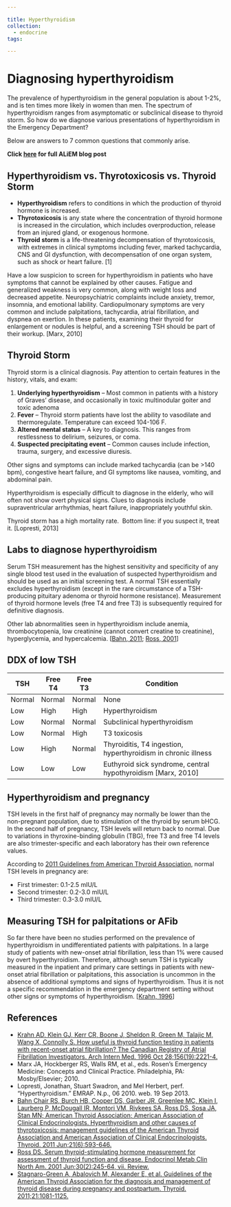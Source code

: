 ```yaml
---

title: Hyperthyroidism
collection:
  - endocrine
tags:

---
```


# Diagnosing hyperthyroidism

The prevalence of hyperthyroidism in the general population is about 1-2%, and is ten times more likely in women than men. The spectrum of hyperthyroidism ranges from asymptomatic or subclinical disease to thyroid storm. So how do we diagnose various presentations of hyperthyroidism in the Emergency Department? 

Below are answers to 7 common questions that commonly arise.

**Click [here](http://academiclifeinem.com/diagnosing-hyperthyroidism/) for full ALiEM blog post**

## Hyperthyroidism vs. Thyrotoxicosis vs. Thyroid Storm

-   **Hyperthyroidism** refers to conditions in which the production of thyroid hormone is increased.
-   **Thyrotoxicosis** is any state where the concentration of thyroid hormone is increased in the circulation, which includes overproduction, release from an injured gland, or exogenous hormone.
-   **Thyroid storm** is a life-threatening decompensation of thyrotoxicosis, with extremes in clinical symptoms including fever, marked tachycardia, CNS and GI dysfunction, with decompensation of one organ system, such as shock or heart failure. [1]

Have a low suspicion to screen for hyperthyroidism in patients who have symptoms that cannot be explained by other causes. Fatigue and generalized weakness is very common, along with weight loss and decreased appetite. Neuropsychiatric complaints include anxiety, tremor, insomnia, and emotional lability. Cardiopulmonary symptoms are very common and include palpitations, tachycardia, atrial fibrillation, and dyspnea on exertion. In these patients, examining their thyroid for enlargement or nodules is helpful, and a screening TSH should be part of their workup. [Marx, 2010]

## Thyroid Storm

Thyroid storm is a clinical diagnosis. Pay attention to certain features in the history, vitals, and exam: 

1.  **Underlying hyperthyroidism** – Most common in patients with a history of Graves’ disease, and occasionally in toxic multinodular goiter and toxic adenoma
2.  **Fever** – Thyroid storm patients have lost the ability to vasodilate and thermoregulate. Temperature can exceed 104-106 F.
3.  **Altered mental status** – A key to diagnosis. This ranges from restlessness to delirium, seizures, or coma.
4.  **Suspected precipitating event** – Common causes include infection, trauma, surgery, and excessive diuresis.

Other signs and symptoms can include marked tachycardia (can be &gt;140 bpm), congestive heart failure, and GI symptoms like nausea, vomiting, and abdominal pain.

Hyperthyroidism is especially difficult to diagnose in the elderly, who will often not show overt physical signs. Clues to diagnosis include supraventricular arrhythmias, heart failure, inappropriately youthful skin.

Thyroid storm has a high mortality rate.  Bottom line: if you suspect it, treat it. [Lopresti, 2013]

## Labs to diagnose hyperthyroidism

Serum TSH measurement has the highest sensitivity and specificity of any single blood test used in the evaluation of suspected hyperthyroidism and should be used as an initial screening test. A normal TSH essentially excludes hyperthyroidism (except in the rare circumstance of a TSH-producing pituitary adenoma or thyroid hormone resistance). Measurement of thyroid hormone levels (free T4 and free T3) is subsequently required for definitive diagnosis. 

Other lab abnormalities seen in hyperthyroidism include anemia, thrombocytopenia, low creatinine (cannot convert creatine to creatinine), hyperglycemia, and hypercalcemia. \[[Bahn, 2011](http://www.ncbi.nlm.nih.gov/pubmed/21510801); [Ross, 2001](http://www.ncbi.nlm.nih.gov/pubmed/?term=11444162)\]

## DDX of low TSH

| **TSH** | **Free T4** | **Free T3** | **Condition**                                                                                                                                      |
|---------|-------------|-------------|----------------------------------------------------------------------------------------------------------------------------------------------------|
| Normal  | Normal      | Normal      | None                                                                                                                                               |
| Low     | High        | High        | Hyperthyroidism                                                                                                                                    |
| Low     | Normal      | Normal      | Subclinical hyperthyroidism                                                                                                                        |
| Low     | Normal      | High        | T3 toxicosis                                                                                                                                       |
| Low     | High        | Normal      | Thyroiditis, T4 ingestion, hyperthyroidism in chronic illness                                                                                      |
| Low     | Low         | Low         | Euthyroid sick syndrome, central hypothyroidism \[<span class="aglmd-moreinfo ui-moreinfo" data-iid="53aa254cd35d3ae92e0049ce">Marx, 2010</span>\] |

## Hyperthyroidism and pregnancy

TSH levels in the first half of pregnancy may normally be lower than the non-pregnant population, due to stimulation of the thyroid by serum bHCG. In the second half of pregnancy, TSH levels will return back to normal. Due to variations in thyroxine-binding globulin (TBG), free T3 and free T4 levels are also trimester-specific and each laboratory has their own reference values.

According to [2011 Guidelines from American Thyroid Association](http://www.ncbi.nlm.nih.gov/pubmed/?term=21787128), normal TSH levels in pregnancy are:

-   First trimester: 0.1-2.5 mIU/L
-   Second trimester: 0.2-3.0 mIU/L
-   Third trimester: 0.3-3.0 mIU/L 

## Measuring TSH for palpitations or AFib 

So far there have been no studies performed on the prevalence of hyperthyroidism in undifferentiated patients with palpitations. In a large study of patients with new-onset atrial fibrillation, less than 1% were caused by overt hyperthyroidism. Therefore, although serum TSH is typically measured in the inpatient and primary care settings in patients with new-onset atrial fibrillation or palpitations, this association is uncommon in the absence of additional symptoms and signs of hyperthyroidism. Thus it is not a specific recommendation in the emergency department setting without other signs or symptoms of hyperthyroidism. \[[Krahn, 1996](http://www.ncbi.nlm.nih.gov/pubmed/?term=8885821)\]

## References

-   [Krahn AD, Klein GJ, Kerr CR, Boone J, Sheldon R, Green M, Talajic M, Wang X, Connolly S. How useful is thyroid function testing in patients with recent-onset atrial fibrillation? The Canadian Registry of Atrial Fibrillation Investigators. Arch Intern Med. 1996 Oct 28;156(19):2221-4.](http://www.ncbi.nlm.nih.gov/pubmed/?term=8885821)
-   Marx JA, Hockberger RS, Walls RM, et al., eds. Rosen’s Emergency Medicine: Concepts and Clinical Practice. Philadelphia, PA: Mosby/Elsevier; 2010.
-   Lopresti, Jonathan, Stuart Swadron, and Mel Herbert, perf. “Hyperthyroidism.” EMRAP. N.p., 06 2010. web. 19 Sep 2013.
-   [Bahn Chair RS, Burch HB, Cooper DS, Garber JR, Greenlee MC, Klein I, Laurberg P, McDougall IR, Montori VM, Rivkees SA, Ross DS, Sosa JA, Stan MN; American Thyroid Association; American Association of Clinical Endocrinologists. Hyperthyroidism and other causes of thyrotoxicosis: management guidelines of the American Thyroid Association and American Association of Clinical Endocrinologists. Thyroid. 2011 Jun;21(6):593-646.](http://www.ncbi.nlm.nih.gov/pubmed/21510801)
-   [Ross DS. Serum thyroid-stimulating hormone measurement for assessment of thyroid function and disease. Endocrinol Metab Clin North Am. 2001 Jun;30(2):245-64, vii. Review.](http://www.ncbi.nlm.nih.gov/pubmed/?term=11444162)
-   [Stagnaro-Green A, Abalovich M, Alexander E, et al. Guidelines of the American Thyroid Association for the diagnosis and management of thyroid disease during pregnancy and postpartum. Thyroid. 2011;21:1081-1125.](http://www.ncbi.nlm.nih.gov/pubmed/?term=21787128)
